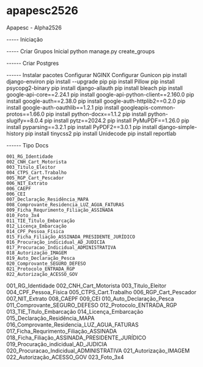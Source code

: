 # apapesc2526
Apapesc - Alpha2526

----- Iniciação

----- Criar Grupos Inicial
python manage.py create_groups


------ Criar Postgres


------ Instalar pacotes
Configurar NGINX
Configurar Gunicon
pip install django-environ
pip install --upgrade pip
pip install Pillow
pip install psycopg2-binary
pip install django-allauth
pip install bleach
pip install google-api-core==2.24.1
pip install google-api-python-client==2.160.0
pip install google-auth==2.38.0
pip install google-auth-httplib2==0.2.0
pip install google-auth-oauthlib==1.2.1
pip install googleapis-common-protos==1.66.0
pip install python-docx==1.1.2
pip install python-slugify==8.0.4
pip install pytz==2024.2
pip install PyMuPDF==1.26.0
pip install pyparsing==3.2.1
pip install PyPDF2==3.0.1
pip install django-simple-history
pip install tinycss2
pip install Unidecode
pip install reportlab

------ Tipo Docs

    001_RG_Identidade
    002_CNH_Cart_Motorista
    003_Titulo_Eleitor
    004_CTPS_Cart.Trabalho
    005_RGP_Cart_Pescador
    006_NIT_Extrato
    006_CAEPF
    006_CEI
    007_Declaração_Residência_MAPA
    008_Comprovante_Residencia_LUZ_AGUA_FATURAS
    009_Ficha_Requrimento_Filiação_ASSINADA
    010_Foto_3x4
    011_TIE_Titulo_Embarcação
    012_Licença_Embarcação
    014_CPF_Pessoa_Física
    015_Ficha_Filiação_ASSINADA_PRESIDENTE_JURÍDICO
    016_Procuração_indicidual_AD_JUDICIA
    017_Procuracao_Indicidual_ADMINISTRATIVA
    018_Autorização_IMAGEM
    019_Auto_Declaração_Pesca
    020_Comprovante_SEGURO_DEFESO
    021_Protocolo_ENTRADA_RGP
    022_Autorização_ACESSO_GOV



001_RG_Identidade
002_CNH_Cart_Motorista
003_Titulo_Eleitor
004_CPF_Pessoa_Física
005_CTPS_Cart.Trabalho
006_RGP_Cart_Pescador
007_NIT_Extrato
008_CAEPF
009_CEI
010_Auto_Declaração_Pesca
011_Comprovante_SEGURO_DEFESO
012_Protocolo_ENTRADA_RGP
013_TIE_Titulo_Embarcação
014_Licença_Embarcação
015_Declaração_Residência_MAPA
016_Comprovante_Residencia_LUZ_AGUA_FATURAS
017_Ficha_Requrimento_Filiação_ASSINADA
018_Ficha_Filiação_ASSINADA_PRESIDENTE_JURÍDICO
019_Procuração_indicidual_AD_JUDICIA
020_Procuracao_Indicidual_ADMINISTRATIVA
021_Autorização_IMAGEM
022_Autorização_ACESSO_GOV
023_Foto_3x4
